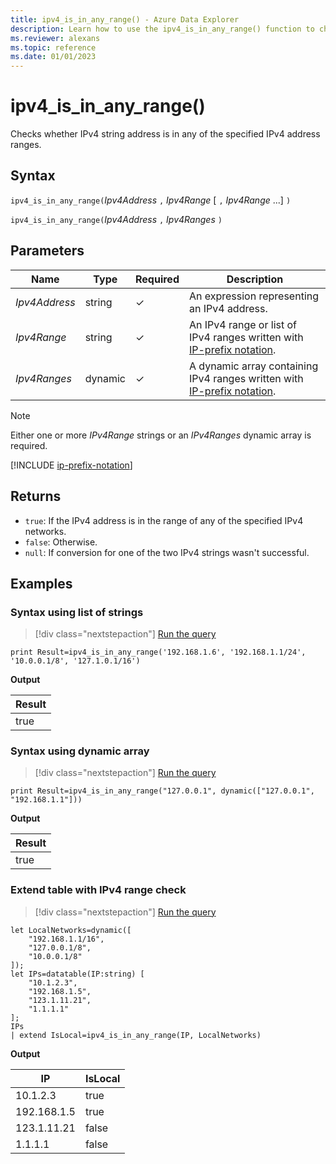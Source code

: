 ```yaml
---
title: ipv4_is_in_any_range() - Azure Data Explorer
description: Learn how to use the ipv4_is_in_any_range() function to check if the IPv4 string address is in any of the IPv4 address ranges.
ms.reviewer: alexans
ms.topic: reference
ms.date: 01/01/2023
---
```

# ipv4_is_in_any_range()

Checks whether IPv4 string address is in any of the specified IPv4 address ranges.

## Syntax

`ipv4_is_in_any_range(`*Ipv4Address* `,` *Ipv4Range* [ `,` *Ipv4Range* ...] `)`

`ipv4_is_in_any_range(`*Ipv4Address* `,` *Ipv4Ranges* `)`

## Parameters

| Name | Type | Required | Description |
|--|--|--|--|
| *Ipv4Address*| string | &check; | An expression representing an IPv4 address.|
| *Ipv4Range*| string | &check; | An IPv4 range or list of IPv4 ranges written with [IP-prefix notation](#ip-prefix-notation).|
| *Ipv4Ranges*| dynamic | &check; | A dynamic array containing IPv4 ranges written with [IP-prefix notation](#ip-prefix-notation).|

> [!NOTE]
> Either one or more *IPv4Range* strings or an *IPv4Ranges* dynamic array is required.

[!INCLUDE [ip-prefix-notation](../../includes/ip-prefix-notation.md)]

## Returns

* `true`: If the IPv4 address is in the range of any of the specified IPv4 networks.
* `false`: Otherwise.
* `null`: If conversion for one of the two IPv4 strings wasn't successful.

## Examples

### Syntax using list of strings

> [!div class="nextstepaction"]
> <a href="https://dataexplorer.azure.com/clusters/help/databases/Samples?query=H4sIAAAAAAAAAysoyswrUQhKLS7NKbHNLCgzic8sjs/Mi0/Mq4wvSsxLT9VQN7Q00jM0s9Az1DNT11FA4hrqG5mARQz0QNBQ3wLMMzIHyoG4hmbqmgA/iDq/YAAAAA==" target="_blank">Run the query</a>

```kusto
print Result=ipv4_is_in_any_range('192.168.1.6', '192.168.1.1/24', '10.0.0.1/8', '127.1.0.1/16')
```

**Output**

|Result|
|--|
|true|

### Syntax using dynamic array

> [!div class="nextstepaction"]
> <a href="https://dataexplorer.azure.com/clusters/help/databases/Samples?query=H4sIAAAAAAAAAysoyswrUQhKLS7NKbHNLCgzic8sjs/Mi0/Mq4wvSsxLT9VQMjQy1zMAQkMlHYWUyrzE3MxkjWgUUSVDSyM9QzMLPUMgN1ZTEwBpBE7bVQAAAA==" target="_blank">Run the query</a>

```kusto
print Result=ipv4_is_in_any_range("127.0.0.1", dynamic(["127.0.0.1", "192.168.1.1"]))
```

**Output**

|Result|
|--|
|true|

### Extend table with IPv4 range check

> [!div class="nextstepaction"]
> <a href="https://dataexplorer.azure.com/clusters/help/databases/Samples?query=H4sIAAAAAAAAA1WP0QqCMBSG7/cUwysFmR4ts8QHECK8l5ClQ0ZrhhuV0MN3lFh0/ruPc/6Po4Slx7Hj6iTsc5yupuxnzW+y8xtCcTzYJwyynAGDCDIv/NJkx2IMRLlDsSPkHBREYXNVYx+3mIsSflUfjJ2kHgLauBtgCUtdh5Ntf6Z0ceMaOMTWoKYgaCBvKl5W6J5WZn2llPfHppWmlbrlem4nrofFHv5/GnwAOfWtJ/wAAAA=" target="_blank">Run the query</a>

```kusto
let LocalNetworks=dynamic([
    "192.168.1.1/16",
    "127.0.0.1/8",
    "10.0.0.1/8"
]);
let IPs=datatable(IP:string) [
    "10.1.2.3",
    "192.168.1.5",
    "123.1.11.21",
    "1.1.1.1"
];
IPs
| extend IsLocal=ipv4_is_in_any_range(IP, LocalNetworks)
```

**Output**

|IP|IsLocal|
|---|---|
|10.1.2.3|true|
|192.168.1.5|true|
|123.1.11.21|false|
|1.1.1.1|false|
